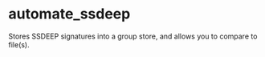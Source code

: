 # automate_ssdeep
Stores SSDEEP signatures into a group store, and allows you to compare to file(s). 
